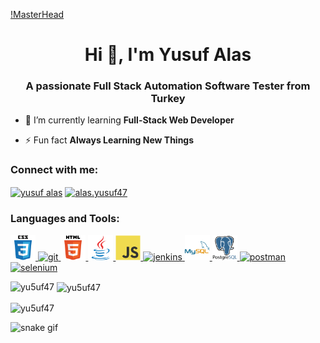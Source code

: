 [!MasterHead](https://encrypted-tbn0.gstatic.com/images?q=tbn:ANd9GcSqfD9IdcJzC0PT1wfK-IDGAgqU-iB7McBr8Q&usqp=CAU)
<h1 align="center">Hi 👋, I'm Yusuf Alas</h1>
<h3 align="center">A passionate Full Stack Automation Software Tester from Turkey</h3>

- 🌱 I’m currently learning **Full-Stack Web Developer**

- ⚡ Fun fact **Always Learning New Things**

<h3 align="left">Connect with me:</h3>
<p align="left">
<a href="https://linkedin.com/in/yusuf alas" target="blank"><img align="center" src="https://raw.githubusercontent.com/rahuldkjain/github-profile-readme-generator/master/src/images/icons/Social/linked-in-alt.svg" alt="yusuf alas" height="30" width="40" /></a>
<a href="https://instagram.com/alas.yusuf47" target="blank"><img align="center" src="https://raw.githubusercontent.com/rahuldkjain/github-profile-readme-generator/master/src/images/icons/Social/instagram.svg" alt="alas.yusuf47" height="30" width="40" /></a>
</p>

<h3 align="left">Languages and Tools:</h3>
<p align="left"> <a href="https://www.w3schools.com/css/" target="_blank" rel="noreferrer"> <img src="https://raw.githubusercontent.com/devicons/devicon/master/icons/css3/css3-original-wordmark.svg" alt="css3" width="40" height="40"/> </a> <a href="https://git-scm.com/" target="_blank" rel="noreferrer"> <img src="https://www.vectorlogo.zone/logos/git-scm/git-scm-icon.svg" alt="git" width="40" height="40"/> </a> <a href="https://www.w3.org/html/" target="_blank" rel="noreferrer"> <img src="https://raw.githubusercontent.com/devicons/devicon/master/icons/html5/html5-original-wordmark.svg" alt="html5" width="40" height="40"/> </a> <a href="https://www.java.com" target="_blank" rel="noreferrer"> <img src="https://raw.githubusercontent.com/devicons/devicon/master/icons/java/java-original.svg" alt="java" width="40" height="40"/> </a> <a href="https://developer.mozilla.org/en-US/docs/Web/JavaScript" target="_blank" rel="noreferrer"> <img src="https://raw.githubusercontent.com/devicons/devicon/master/icons/javascript/javascript-original.svg" alt="javascript" width="40" height="40"/> </a> <a href="https://www.jenkins.io" target="_blank" rel="noreferrer"> <img src="https://www.vectorlogo.zone/logos/jenkins/jenkins-icon.svg" alt="jenkins" width="40" height="40"/> </a> <a href="https://www.mysql.com/" target="_blank" rel="noreferrer"> <img src="https://raw.githubusercontent.com/devicons/devicon/master/icons/mysql/mysql-original-wordmark.svg" alt="mysql" width="40" height="40"/> </a> <a href="https://www.postgresql.org" target="_blank" rel="noreferrer"> <img src="https://raw.githubusercontent.com/devicons/devicon/master/icons/postgresql/postgresql-original-wordmark.svg" alt="postgresql" width="40" height="40"/> </a> <a href="https://postman.com" target="_blank" rel="noreferrer"> <img src="https://www.vectorlogo.zone/logos/getpostman/getpostman-icon.svg" alt="postman" width="40" height="40"/> </a> <a href="https://www.selenium.dev" target="_blank" rel="noreferrer"> <img src="https://raw.githubusercontent.com/detain/svg-logos/780f25886640cef088af994181646db2f6b1a3f8/svg/selenium-logo.svg" alt="selenium" width="40" height="40"/> </a> </p>

<p><img align="left" src="https://github-readme-stats.vercel.app/api/top-langs?username=yu5uf47&show_icons=true&locale=en&layout=compact" alt="yu5uf47" /></p>

<p>&nbsp;<img align="center" src="https://github-readme-stats.vercel.app/api?username=yu5uf47&show_icons=true&locale=en" alt="yu5uf47" /></p>

<p><img align="center" src="https://github-readme-streak-stats.herokuapp.com/?user=yu5uf47&" alt="yu5uf47" /></p>


![snake gif](https://github.com/yu5uf47/yu5uf47/blob/output/github-contribution-grid-snake.gif)
